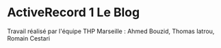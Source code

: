 # ActiveRecord 1 Le Blog
Travail réalisé par l'équipe THP Marseille : Ahmed Bouzid, Thomas Iatrou, Romain Cestari

